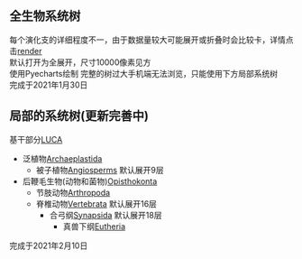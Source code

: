 ## 全生物系统树

每个演化支的详细程度不一，由于数据量较大可能展开或折叠时会比较卡，详情点击[render](render.html)  
默认打开为全展开，尺寸10000像素见方  
使用Pyecharts绘制
完整的树过大手机端无法浏览，只能使用下方局部系统树   
完成于2021年1月30日    
   
## 局部的系统树(更新完善中)
基干部分[LUCA](LUCA.html)   
* 泛植物[Archaeplastida](Archaeplastida.html)    
   * 被子植物[Angiosperms](Angiosperms.html) 默认展开9层    
* 后鞭毛生物(动物和菌物)[Opisthokonta](Opisthokonta.html)    
   * 节肢动物[Arthropoda](Arthropoda.html)    
   * 脊椎动物[Vertebrata](Vertebrata.html) 默认展开16层    
      * 合弓纲[Synapsida](Synapsida.html) 默认展开18层    
         * 真兽下纲[Eutheria](Eutheria.html)    
    
完成于2021年2月10日
